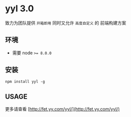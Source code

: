 # yyl 3.0
致力为团队提供 `开箱即用` 同时又允许 `高度自定义` 的 前端构建方案

## 环境
* 需要 node  `>= 8.0.0`

## 安装
```
npm install yyl -g
```

## USAGE
更多请查看 [http://fet.yy.com/yyl/](http://fet.yy.com/yyl/)